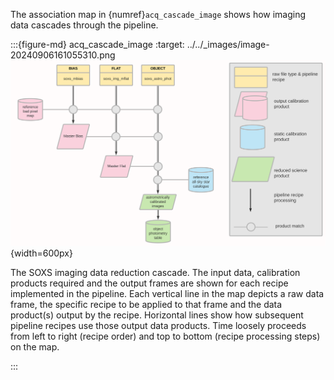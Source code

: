 The association map in {numref}`acq_cascade_image` shows how imaging data cascades through the pipeline.

:::{figure-md} acq_cascade_image
:target: ../../_images/image-20240906161055310.png
![image-20240906161055310](../../_images/image-20240906161055310.png){width=600px}

The SOXS imaging data reduction cascade. The input data, calibration products required and the output frames are shown for each recipe implemented in the pipeline. Each vertical line in the map depicts a raw data frame, the specific recipe to be applied to that frame and the data product(s) output by the recipe. Horizontal lines show how subsequent pipeline recipes use those output data products. Time loosely proceeds from left to right (recipe order) and top to bottom (recipe processing steps) on the map. 

:::
